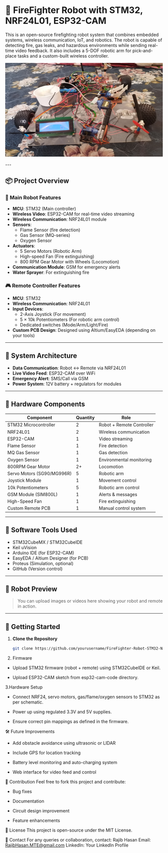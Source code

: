 # 🚒 FireFighter Robot with STM32, NRF24L01, ESP32-CAM

This is an open-source firefighting robot system that combines embedded systems, wireless communication, IoT, and robotics. The robot is capable of detecting fire, gas leaks, and hazardous environments while sending real-time video feedback. It also includes a 5-DOF robotic arm for pick-and-place tasks and a custom-built wireless controller.
<p align="center">
  <img src="DOCS/image/robot-pic-1.jpg" alt="Pinout" width="800" height="300">
</p>
---

## 📦 Project Overview

### 🤖 Main Robot Features
- **MCU**: STM32 (Main controller)
- **Wireless Video**: ESP32-CAM for real-time video streaming
- **Wireless Communication**: NRF24L01 module
- **Sensors**:
  - Flame Sensor (fire detection)
  - Gas Sensor (MQ-series)
  - Oxygen Sensor
- **Actuators**:
  - 5 Servo Motors (Robotic Arm)
  - High-speed Fan (Fire extinguishing)
  - 800 RPM Gear Motor with Wheels (Locomotion)
- **Communication Module**: GSM for emergency alerts
- **Water Sprayer**: For extinguishing fire

### 🎮 Remote Controller Features
- **MCU**: STM32
- **Wireless Communication**: NRF24L01
- **Input Devices**:
  - 2-Axis Joystick (For movement)
  - 5 × 10k Potentiometers (For robotic arm control)
  - Dedicated switches (Mode/Arm/Light/Fire)
- **Custom PCB Design**: Designed using Altium/EasyEDA (depending on your tools)

---

## 🧠 System Architecture

- **Data Communication**: Robot ↔ Remote via NRF24L01
- **Live Video Feed**: ESP32-CAM over WiFi
- **Emergency Alert**: SMS/Call via GSM
- **Power System**: 12V battery + regulators for modules

---

## 🧰 Hardware Components

| Component              | Quantity | Role                     |
|------------------------|----------|--------------------------|
| STM32 Microcontroller  | 2        | Robot + Remote Controller|
| NRF24L01               | 2        | Wireless communication   |
| ESP32-CAM              | 1        | Video streaming          |
| Flame Sensor           | 1        | Fire detection           |
| MQ Gas Sensor          | 1        | Gas detection            |
| Oxygen Sensor          | 1        | Environmental monitoring |
| 800RPM Gear Motor      | 2+       | Locomotion               |
| Servo Motors (SG90/MG996R) | 5    | Robotic arm              |
| Joystick Module        | 1        | Movement control         |
| 10k Potentiometers     | 5        | Robotic arm control      |
| GSM Module (SIM800L)   | 1        | Alerts & messages        |
| High-Speed Fan         | 1        | Fire extinguishing       |
| Custom Remote PCB      | 1        | Manual control system    |

---

## 🔧 Software Tools Used

- STM32CubeMX / STM32CubeIDE
- Keil uVision
- Arduino IDE (for ESP32-CAM)
- EasyEDA / Altium Designer (for PCB)
- Proteus (Simulation, optional)
- GitHub (Version control)

---

## 📸 Robot Preview

> You can upload images or videos here showing your robot and remote in action.

---

## 🚀 Getting Started

1. **Clone the Repository**
   ```bash
   git clone https://github.com/yourusername/FireFighter-Robot-STM32-NRF24-ESP32CAM.git
2. Firmware

- Upload STM32 firmware (robot + remote) using STM32CubeIDE or Keil.

- Upload ESP32-CAM sketch from esp32-cam-code directory.

3.Hardware Setup

- Connect NRF24, servo motors, gas/flame/oxygen sensors to STM32 as per schematic.

- Power up using regulated 3.3V and 5V supplies.

- Ensure correct pin mappings as defined in the firmware.

🛠 Future Improvements
- Add obstacle avoidance using ultrasonic or LIDAR

- Include GPS for location tracking

- Battery level monitoring and auto-charging system

- Web interface for video feed and control

🙌 Contribution
Feel free to fork this project and contribute:

- Bug fixes

- Documentation

- Circuit design improvement

- Feature enhancements

📄 License
This project is open-source under the MIT License.

💬 Contact
For any queries or collaboration, contact:
Rajib Hasan
Email: RajibHasan.MTE@gmail.com
LinkedIn: Your LinkedIn Profile

